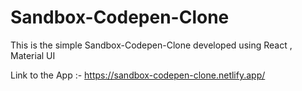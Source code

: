 # Sandbox-Codepen-Clone
This is the simple Sandbox-Codepen-Clone developed using React , Material UI

Link to the App :- https://sandbox-codepen-clone.netlify.app/

